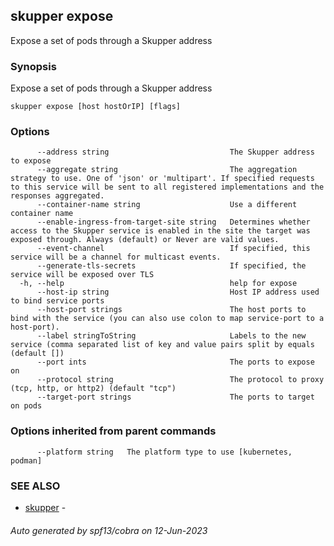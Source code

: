 ## skupper expose

Expose a set of pods through a Skupper address

### Synopsis

Expose a set of pods through a Skupper address

```
skupper expose [host hostOrIP] [flags]
```

### Options

```
      --address string                           The Skupper address to expose
      --aggregate string                         The aggregation strategy to use. One of 'json' or 'multipart'. If specified requests to this service will be sent to all registered implementations and the responses aggregated.
      --container-name string                    Use a different container name
      --enable-ingress-from-target-site string   Determines whether access to the Skupper service is enabled in the site the target was exposed through. Always (default) or Never are valid values.
      --event-channel                            If specified, this service will be a channel for multicast events.
      --generate-tls-secrets                     If specified, the service will be exposed over TLS
  -h, --help                                     help for expose
      --host-ip string                           Host IP address used to bind service ports
      --host-port strings                        The host ports to bind with the service (you can also use colon to map service-port to a host-port).
      --label stringToString                     Labels to the new service (comma separated list of key and value pairs split by equals (default [])
      --port ints                                The ports to expose on
      --protocol string                          The protocol to proxy (tcp, http, or http2) (default "tcp")
      --target-port strings                      The ports to target on pods
```

### Options inherited from parent commands

```
      --platform string   The platform type to use [kubernetes, podman]
```

### SEE ALSO

* [skupper](skupper.md)	 - 

###### Auto generated by spf13/cobra on 12-Jun-2023

